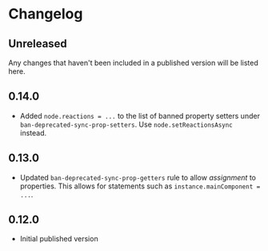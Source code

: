 # Changelog

## Unreleased

Any changes that haven't been included in a published version will be listed here.

## 0.14.0

- Added `node.reactions = ...` to the list of banned property setters under `ban-deprecated-sync-prop-setters`. Use `node.setReactionsAsync` instead.

## 0.13.0

- Updated `ban-deprecated-sync-prop-getters` rule to allow _assignment_ to properties. This allows for statements such as `instance.mainComponent = ...`.

## 0.12.0

- Initial published version